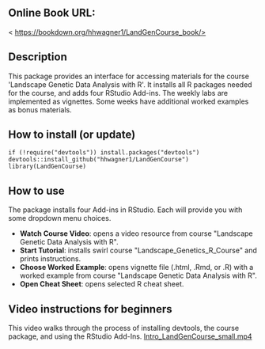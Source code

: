 ## Online Book URL:  
< https://bookdown.org/hhwagner1/LandGenCourse_book/>

## Description
This package provides an interface for accessing materials for the course 'Landscape Genetic Data Analysis with R'. It installs all R packages needed for the course, and adds four RStudio Add-ins. The weekly labs are implemented as vignettes. Some weeks have additional worked examples as bonus materials.

## How to install (or update)
```{r}
if (!require("devtools")) install.packages("devtools")
devtools::install_github("hhwagner1/LandGenCourse")
library(LandGenCourse)
```

## How to use
The package installs four Add-ins in RStudio. Each will provide you with some dropdown menu choices.

- **Watch Course Video**: opens a video resource from course "Landscape Genetic Data Analysis with R".
- **Start Tutorial**: installs swirl course "Landscape_Genetics_R_Course" and prints instructions.
- **Choose Worked Example**: opens vignette file (.html, .Rmd, or .R) with a worked example from course "Landscape Genetic Data Analysis with R".
- **Open Cheat Sheet**: opens selected R cheat sheet.

## Video instructions for beginners
This video walks through the process of installing devtools, the course package, and using the RStudio Add-Ins.
<a href="https://www.dropbox.com/s/598kwim7x09m47t/Intro_LandGenCourse_small.mp4?dl=0" target="_blank">Intro_LandGenCourse_small.mp4</a>

